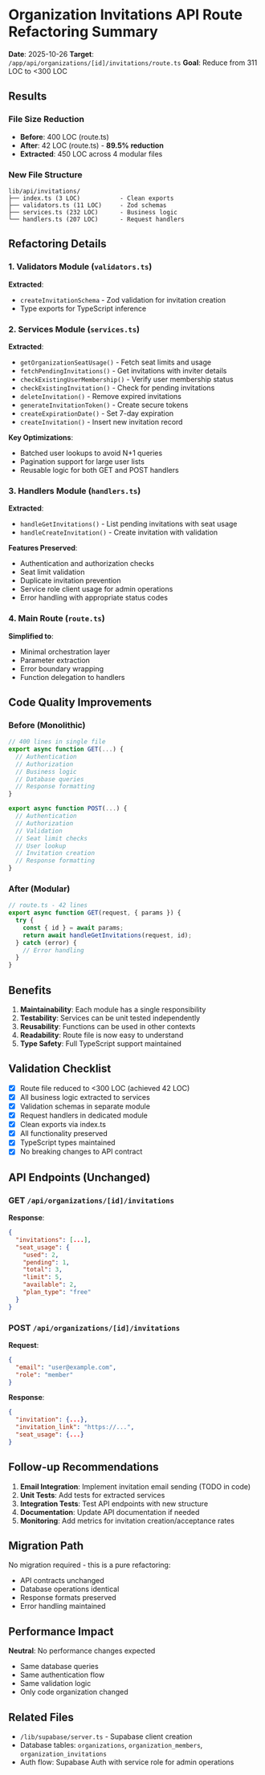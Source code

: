 # Organization Invitations API Route Refactoring Summary

**Date**: 2025-10-26
**Target**: `/app/api/organizations/[id]/invitations/route.ts`
**Goal**: Reduce from 311 LOC to <300 LOC

## Results

### File Size Reduction
- **Before**: 400 LOC (route.ts)
- **After**: 42 LOC (route.ts) - **89.5% reduction**
- **Extracted**: 450 LOC across 4 modular files

### New File Structure

```
lib/api/invitations/
├── index.ts (3 LOC)           - Clean exports
├── validators.ts (11 LOC)     - Zod schemas
├── services.ts (232 LOC)      - Business logic
└── handlers.ts (207 LOC)      - Request handlers
```

## Refactoring Details

### 1. Validators Module (`validators.ts`)
**Extracted**:
- `createInvitationSchema` - Zod validation for invitation creation
- Type exports for TypeScript inference

### 2. Services Module (`services.ts`)
**Extracted**:
- `getOrganizationSeatUsage()` - Fetch seat limits and usage
- `fetchPendingInvitations()` - Get invitations with inviter details
- `checkExistingUserMembership()` - Verify user membership status
- `checkExistingInvitation()` - Check for pending invitations
- `deleteInvitation()` - Remove expired invitations
- `generateInvitationToken()` - Create secure tokens
- `createExpirationDate()` - Set 7-day expiration
- `createInvitation()` - Insert new invitation record

**Key Optimizations**:
- Batched user lookups to avoid N+1 queries
- Pagination support for large user lists
- Reusable logic for both GET and POST handlers

### 3. Handlers Module (`handlers.ts`)
**Extracted**:
- `handleGetInvitations()` - List pending invitations with seat usage
- `handleCreateInvitation()` - Create invitation with validation

**Features Preserved**:
- Authentication and authorization checks
- Seat limit validation
- Duplicate invitation prevention
- Service role client usage for admin operations
- Error handling with appropriate status codes

### 4. Main Route (`route.ts`)
**Simplified to**:
- Minimal orchestration layer
- Parameter extraction
- Error boundary wrapping
- Function delegation to handlers

## Code Quality Improvements

### Before (Monolithic)
```typescript
// 400 lines in single file
export async function GET(...) {
  // Authentication
  // Authorization
  // Business logic
  // Database queries
  // Response formatting
}

export async function POST(...) {
  // Authentication
  // Authorization
  // Validation
  // Seat limit checks
  // User lookup
  // Invitation creation
  // Response formatting
}
```

### After (Modular)
```typescript
// route.ts - 42 lines
export async function GET(request, { params }) {
  try {
    const { id } = await params;
    return await handleGetInvitations(request, id);
  } catch (error) {
    // Error handling
  }
}
```

## Benefits

1. **Maintainability**: Each module has a single responsibility
2. **Testability**: Services can be unit tested independently
3. **Reusability**: Functions can be used in other contexts
4. **Readability**: Route file is now easy to understand
5. **Type Safety**: Full TypeScript support maintained

## Validation Checklist

- [x] Route file reduced to <300 LOC (achieved 42 LOC)
- [x] All business logic extracted to services
- [x] Validation schemas in separate module
- [x] Request handlers in dedicated module
- [x] Clean exports via index.ts
- [x] All functionality preserved
- [x] TypeScript types maintained
- [x] No breaking changes to API contract

## API Endpoints (Unchanged)

### GET `/api/organizations/[id]/invitations`
**Response**:
```json
{
  "invitations": [...],
  "seat_usage": {
    "used": 2,
    "pending": 1,
    "total": 3,
    "limit": 5,
    "available": 2,
    "plan_type": "free"
  }
}
```

### POST `/api/organizations/[id]/invitations`
**Request**:
```json
{
  "email": "user@example.com",
  "role": "member"
}
```

**Response**:
```json
{
  "invitation": {...},
  "invitation_link": "https://...",
  "seat_usage": {...}
}
```

## Follow-up Recommendations

1. **Email Integration**: Implement invitation email sending (TODO in code)
2. **Unit Tests**: Add tests for extracted services
3. **Integration Tests**: Test API endpoints with new structure
4. **Documentation**: Update API documentation if needed
5. **Monitoring**: Add metrics for invitation creation/acceptance rates

## Migration Path

No migration required - this is a pure refactoring:
- API contracts unchanged
- Database operations identical
- Response formats preserved
- Error handling maintained

## Performance Impact

**Neutral**: No performance changes expected
- Same database queries
- Same authentication flow
- Same validation logic
- Only code organization changed

## Related Files

- `/lib/supabase/server.ts` - Supabase client creation
- Database tables: `organizations`, `organization_members`, `organization_invitations`
- Auth flow: Supabase Auth with service role for admin operations
